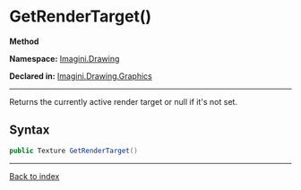 # GetRenderTarget()

**Method**

**Namespace:** [Imagini.Drawing](Imagini.Drawing.md)

**Declared in:** [Imagini.Drawing.Graphics](Imagini.Drawing.Graphics.md)

------



Returns the currently active render target or null if it's not set.


## Syntax

```csharp
public Texture GetRenderTarget()
```

------

[Back to index](index.md)